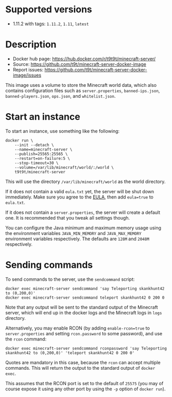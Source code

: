# Supported versions
- 1.11.2 with tags: `1.11.2`, `1.11`, `latest`

# Description
- Docker hub page: https://hub.docker.com/r/t9t9t/minecraft-server/
- Source: https://github.com/t9t/minecraft-server-docker-image
- Report issues: https://github.com/t9t/minecraft-server-docker-image/issues

This image uses a volume to store the Minecraft world data, which also contains configuration files such as
`server.properties`, `banned-ips.json`, `banned-players.json`, `ops.json`, and `whitelist.json`.

# Start an instance
To start an instance, use something like the following:

```
docker run \
    --init --detach \
    --name=minecraft-server \
    --publish=25565:25565 \
    --restart=on-failure:5 \
    --stop-timeout=30 \
    --volume=/var/lib/minecraft/world/:/world \
    t9t9t/minecraft-server
```

This will use the directory `/var/lib/minecraft/world` as the world directory.

If it does not contain a valid `eula.txt` yet, the server will be shut down immediately. Make sure you agree to the
[EULA](https://account.mojang.com/documents/minecraft_eula), then add `eula=true` to `eula.txt`.

If it does not contain a `server.properties`, the server will create a default one. It is recommended that you tweak all
settings though.

You can configure the Java minimum and maximum memory usage using the environment variables `JAVA_MIN_MEMORY` and
`JAVA_MAX_MEMORY` environment variables respectively. The defaults are `128M` and `2048M` respectively.

# Sending commands

To send commands to the server, use the `sendcommand` script:

```
docker exec minecraft-server sendcommand 'say Teleporting skankhunt42 to (0,200,0)'
docker exec minecraft-server sendcommand teleport skankhunt42 0 200 0
```

Note that any output will be sent to the standard output of the Minecraft server, which will end up in the docker logs
and the Minecraft logs in `logs` directory.

Alternatively, you may enable RCON (by adding `enable-rcon=true` to `server.properties` and setting `rcon.password`
to some password), and use the `rcon` command:

```
docker exec minecraft-server sendcommand rconpassword 'say Teleporting skankhunt42 to (0,200,0)' 'teleport skankhunt42 0 200 0'
```

Quotes are mandatory in this case, because the `rcon` can accept multiple commands. This will return the output to the
standard output of `docker exec`.

This assumes that the RCON port is set to the default of `25575` (you may of course expose it using any other port by
using the `-p` option of `docker run`).
